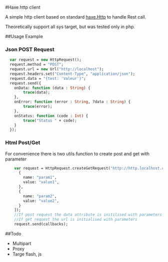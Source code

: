 #Haxe http client

A simple http client based on standard [haxe.Http](https://github.com/HaxeFoundation/haxe/blob/development/std/haxe/Http.hx)
to handle Rest call.

Theoretically support all sys target, but was tested only in php.

##Usage Example

### Json POST Request
```haxe
  var request = new HttpRequest();
  request.method = "POST";
  request.url = new Url("http://localhost");
  request.headers.set("Content-Type", "application/json");
  request.data = "{test: 'Valeur'}";
  request.send({
    onData: function (data : String) {
        trace(data);
    },
    onError: function (error : String, ?data : String) {
        trace(error);
    },
    onStatus: function (code : Int) {
        trace("Status " + code);
    }
  });
```

### Html Post/Get

For convenience there is two utils function to create post and get with parameter

```haxe
    var request = HttpRequest.createGetRequest("http://http.localhost.com/hello.txt", {[
      {
        name: "param1",
        value: "value1",
      },
      {
        name: "param2",
        value: "value2",
      }
    ]);
    //If post request the data attribute is initilised with parameters
    //If get request the url is initialised with parameters
    request.send(callbacks);
```

##Todo

- Multipart
- Proxy
- Targe flash, js
